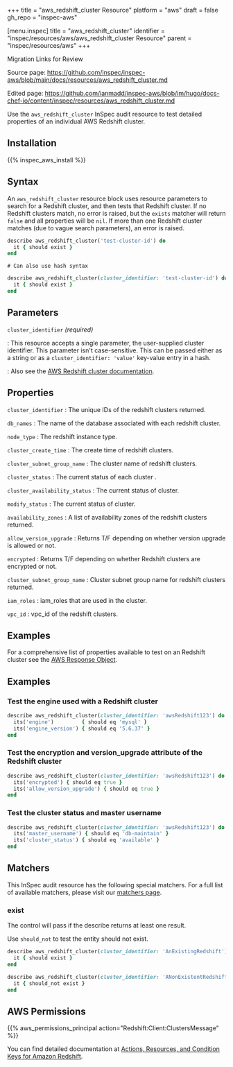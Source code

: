 +++
title = "aws_redshift_cluster Resource"
platform = "aws"
draft = false
gh_repo = "inspec-aws"

[menu.inspec]
title = "aws_redshift_cluster"
identifier = "inspec/resources/aws/aws_redshift_cluster Resource"
parent = "inspec/resources/aws"
+++

<div class="admonition-note">
<p class="admonition-note-title">Migration Links for Review</p>
<div class="admonition-note-text">
<p>Source page: <a href="https://github.com/inspec/inspec-aws/blob/main/docs/resources/aws_redshift_cluster.md">https://github.com/inspec/inspec-aws/blob/main/docs/resources/aws_redshift_cluster.md</a></p>
<p>Edited page: <a href="https://github.com/ianmadd/inspec-aws/blob/im/hugo/docs-chef-io/content/inspec/resources/aws_redshift_cluster.md">https://github.com/ianmadd/inspec-aws/blob/im/hugo/docs-chef-io/content/inspec/resources/aws_redshift_cluster.md</a></p>
</div>
</div>


Use the `aws_redshift_cluster` InSpec audit resource to test detailed properties of an individual AWS Redshift cluster.


## Installation

{{% inspec_aws_install %}}

## Syntax

An `aws_redshift_cluster` resource block uses resource parameters to search for a Redshift cluster, and then tests that Redshift cluster.  If no Redshift clusters match, no error is raised, but the `exists` matcher will return `false` and all properties will be `nil`.  If more than one Redshift cluster matches (due to vague search parameters), an error is raised.

```ruby
describe aws_redshift_cluster('test-cluster-id') do
  it { should exist }
end
```

    # Can also use hash syntax
```ruby
describe aws_redshift_cluster(cluster_identifier: 'test-cluster-id') do
  it { should exist }
end
```

## Parameters

`cluster_identifier` _(required)_

: This resource accepts a single parameter, the user-supplied cluster identifier. This parameter isn't case-sensitive.
  This can be passed either as a string or as a `cluster_identifier: 'value'` key-value entry in a hash.

: Also see the [AWS Redshift cluster documentation](https://docs.aws.amazon.com/AWSCloudFormation/latest/UserGuide/aws-resource-redshift-cluster.html).

## Properties

`cluster_identifier`
: The unique IDs of the redshift clusters returned.

`db_names`
: The name of the database associated with each redshift cluster.

`node_type`
: The redshift instance type.

`cluster_create_time`
: The create time of redshift clusters.

`cluster_subnet_group_name`
: The cluster name of redshift clusters.

`cluster_status`
: The current status of each cluster .

`cluster_availability_status`
: The current status of cluster.

`modify_status`
: The current status of cluster.

`availability_zones`
: A list of availability zones of the redshift clusters returned.

`allow_version_upgrade`
: Returns T/F depending on whether version upgrade is allowed or not.

`encrypted`
: Returns T/F depending on whether Redshift clusters are encrypted or not.

`cluster_subnet_group_name`
: Cluster subnet group name for redshift clusters returned.

`iam_roles`
: iam_roles that are used in the cluster.

`vpc_id`
: vpc_id of the redshift clusters.

## Examples

For a comprehensive list of properties available to test on an Redshift cluster see the [AWS Response Object](https://docs.aws.amazon.com/sdk-for-ruby/v3/api/Aws/Redshift/Client.html#describe_clusters-instance_method.html).

## Examples

### Test the engine used with a Redshift cluster

```ruby
describe aws_redshift_cluster(cluster_identifier: 'awsRedshift123') do
  its('engine')         { should eq 'mysql' }
  its('engine_version') { should eq '5.6.37' }
end
```

### Test the encryption and version_upgrade attribute of the Redshift cluster

```ruby
describe aws_redshift_cluster(cluster_identifier: 'awsRedshift123') do
  its('encrypted') { should eq true }
  its('allow_version_upgrade') { should eq true }
end
```

### Test the cluster status and master username

```ruby
describe aws_redshift_cluster(cluster_identifier: 'awsRedshift123') do
  its('master_username') { should eq 'db-maintain' }
  its('cluster_status') { should eq 'available' }
end
```



## Matchers

This InSpec audit resource has the following special matchers. For a full list of available matchers, please visit our [matchers page](https://www.inspec.io/docs/reference/matchers/).

### exist

The control will pass if the describe returns at least one result.

Use `should_not` to test the entity should not exist.

```ruby
describe aws_redshift_cluster(cluster_identifier: 'AnExistingRedshift') do
  it { should exist }
end
```

```ruby
describe aws_redshift_cluster(cluster_identifier: 'ANonExistentRedshift') do
  it { should_not exist }
end
```

## AWS Permissions

{{% aws_permissions_principal action="Redshift:Client:ClustersMessage" %}}

You can find detailed documentation at [Actions, Resources, and Condition Keys for Amazon Redshift](https://docs.aws.amazon.com/IAM/latest/UserGuide/list_amazonRedshift.html).
